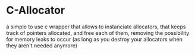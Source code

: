 # C-Allocator

a simple to use c wrapper that allows to instanciate allocators, that keeps track of pointers allocated, and free each of them, removing the possibility for memory leaks to occur (as long as you destroy your allocators when they aren't needed anymore)
